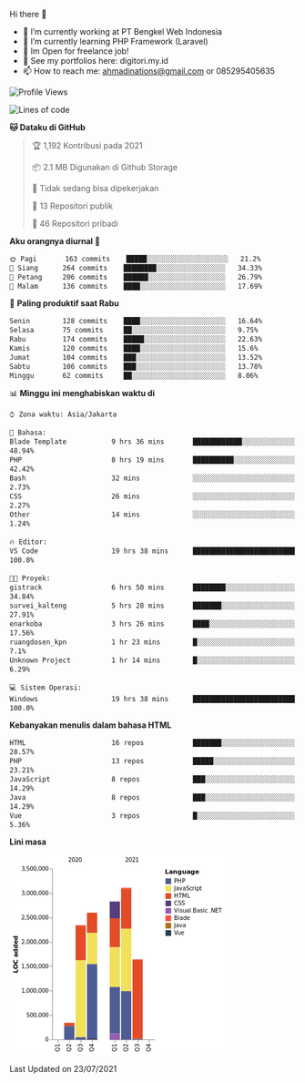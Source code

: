 Hi there 👋

- 🔭 I’m currently working at PT Bengkel Web Indonesia
- 🌱 I’m currently learning PHP Framework (Laravel)
- 📂 Im Open for freelance job!
- 🧷 See my portfolios here: digitori.my.id
- 📫 How to reach me: ahmadinations@gmail.com or 085295405635


<!--START_SECTION:waka-->
![Profile Views](http://img.shields.io/badge/Profil%20dilihat-0-blue)

![Lines of code](https://img.shields.io/badge/Sejak%20Hello%20World%20aku%20telah%20menulis-12.9%20million%20baris%20kode-blue)

**🐱 Dataku di GitHub** 

> 🏆 1,192 Kontribusi pada 2021
 > 
> 📦 2.1 MB Digunakan di Github Storage 
 > 
> 🚫 Tidak sedang bisa dipekerjakan
 > 
> 📜 13 Repositori publik 
 > 
> 🔑 46 Repositori pribadi  
 > 
**Aku orangnya diurnal 🐤** 

```text
🌞 Pagi       163 commits    █████░░░░░░░░░░░░░░░░░░░░   21.2% 
🌆 Siang      264 commits    ████████░░░░░░░░░░░░░░░░░   34.33% 
🌃 Petang     206 commits    ██████░░░░░░░░░░░░░░░░░░░   26.79% 
🌙 Malam      136 commits    ████░░░░░░░░░░░░░░░░░░░░░   17.69%

```
📅 **Paling produktif saat Rabu** 

```text
Senin        128 commits    ████░░░░░░░░░░░░░░░░░░░░░   16.64% 
Selasa       75 commits     ██░░░░░░░░░░░░░░░░░░░░░░░   9.75% 
Rabu         174 commits    █████░░░░░░░░░░░░░░░░░░░░   22.63% 
Kamis        120 commits    ████░░░░░░░░░░░░░░░░░░░░░   15.6% 
Jumat        104 commits    ███░░░░░░░░░░░░░░░░░░░░░░   13.52% 
Sabtu        106 commits    ███░░░░░░░░░░░░░░░░░░░░░░   13.78% 
Minggu       62 commits     ██░░░░░░░░░░░░░░░░░░░░░░░   8.06%

```


📊 **Minggu ini menghabiskan waktu di** 

```text
⌚︎ Zona waktu: Asia/Jakarta

💬 Bahasa: 
Blade Template           9 hrs 36 mins       ████████████░░░░░░░░░░░░░   48.94% 
PHP                      8 hrs 19 mins       ██████████░░░░░░░░░░░░░░░   42.42% 
Bash                     32 mins             ░░░░░░░░░░░░░░░░░░░░░░░░░   2.73% 
CSS                      26 mins             ░░░░░░░░░░░░░░░░░░░░░░░░░   2.27% 
Other                    14 mins             ░░░░░░░░░░░░░░░░░░░░░░░░░   1.24%

🔥 Editor: 
VS Code                  19 hrs 38 mins      █████████████████████████   100.0%

🐱‍💻 Proyek: 
gistrack                 6 hrs 50 mins       ████████░░░░░░░░░░░░░░░░░   34.84% 
survei_kalteng           5 hrs 28 mins       ███████░░░░░░░░░░░░░░░░░░   27.91% 
enarkoba                 3 hrs 26 mins       ████░░░░░░░░░░░░░░░░░░░░░   17.56% 
ruangdosen_kpn           1 hr 23 mins        █░░░░░░░░░░░░░░░░░░░░░░░░   7.1% 
Unknown Project          1 hr 14 mins        █░░░░░░░░░░░░░░░░░░░░░░░░   6.29%

💻 Sistem Operasi: 
Windows                  19 hrs 38 mins      █████████████████████████   100.0%

```

**Kebanyakan menulis dalam bahasa HTML** 

```text
HTML                     16 repos            ███████░░░░░░░░░░░░░░░░░░   28.57% 
PHP                      13 repos            █████░░░░░░░░░░░░░░░░░░░░   23.21% 
JavaScript               8 repos             ███░░░░░░░░░░░░░░░░░░░░░░   14.29% 
Java                     8 repos             ███░░░░░░░░░░░░░░░░░░░░░░   14.29% 
Vue                      3 repos             █░░░░░░░░░░░░░░░░░░░░░░░░   5.36%

```


**Lini masa**

![Chart not found](https://raw.githubusercontent.com/MuhamadAhmadin/MuhamadAhmadin/master/charts/bar_graph.png) 


 Last Updated on 23/07/2021
<!--END_SECTION:waka-->
